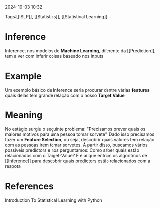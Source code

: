 2024-10-03 10:32

Tags:[[ISLP]], [[Statistics]], [[Statistical Learning]]

# Inference

Inference, nos modelos de **Machine Learning**, diferente da [[Prediction]], tem a ver com inferir coisas baseado nos inputs

# Example

Um exemplo básico de Inference seria procurar dentre várias **features** quais delas tem grande relação com o nosso **Target Value**

# Meaning

No estágio surgiu o seguinte problema: "Precisamos prever quais os maiores motivos para uma pessoa tomar sorvete". Dado isso precisamos fazer um **Feature Selection**, ou seja, descobrir quais valores tem relação com as pessoas irem tomar sorvetes. À partir disso, buscamos vários possíveis predictors e nos perguntamos: Como saber quais estão relacionados com o Target-Value? E é aí que entram os algorítmos de [[Inference]] para descobrir quais predictors estão relacionados com a respota
# References

Introduction To Statistical Learning with Python